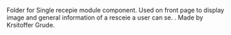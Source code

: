 Folder for Single recepie module component. Used on front page to display image and general information of a resceie a user can se. . Made by Krsitoffer Grude.
